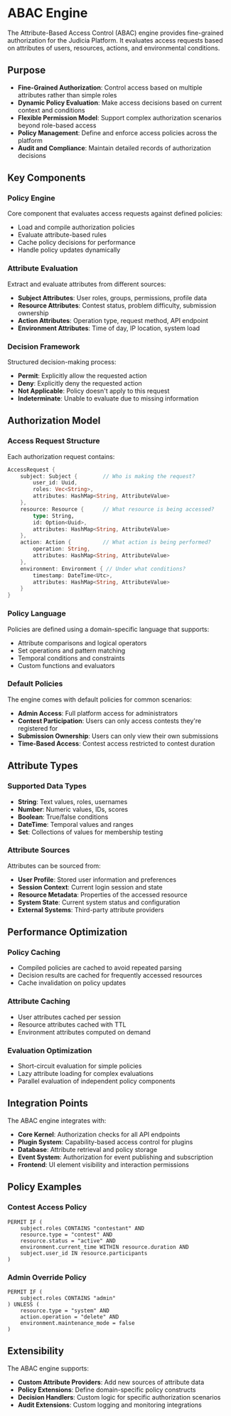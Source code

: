 # ABAC Engine

The Attribute-Based Access Control (ABAC) engine provides fine-grained authorization for the Judicia Platform. It evaluates access requests based on attributes of users, resources, actions, and environmental conditions.

## Purpose

- **Fine-Grained Authorization**: Control access based on multiple attributes rather than simple roles
- **Dynamic Policy Evaluation**: Make access decisions based on current context and conditions
- **Flexible Permission Model**: Support complex authorization scenarios beyond role-based access
- **Policy Management**: Define and enforce access policies across the platform
- **Audit and Compliance**: Maintain detailed records of authorization decisions

## Key Components

### Policy Engine
Core component that evaluates access requests against defined policies:
- Load and compile authorization policies
- Evaluate attribute-based rules
- Cache policy decisions for performance
- Handle policy updates dynamically

### Attribute Evaluation
Extract and evaluate attributes from different sources:
- **Subject Attributes**: User roles, groups, permissions, profile data
- **Resource Attributes**: Contest status, problem difficulty, submission ownership
- **Action Attributes**: Operation type, request method, API endpoint
- **Environment Attributes**: Time of day, IP location, system load

### Decision Framework
Structured decision-making process:
- **Permit**: Explicitly allow the requested action
- **Deny**: Explicitly deny the requested action  
- **Not Applicable**: Policy doesn't apply to this request
- **Indeterminate**: Unable to evaluate due to missing information

## Authorization Model

### Access Request Structure
Each authorization request contains:
```rust
AccessRequest {
    subject: Subject {        // Who is making the request?
        user_id: Uuid,
        roles: Vec<String>,
        attributes: HashMap<String, AttributeValue>
    },
    resource: Resource {      // What resource is being accessed?
        type: String,
        id: Option<Uuid>,
        attributes: HashMap<String, AttributeValue>
    },
    action: Action {          // What action is being performed?
        operation: String,
        attributes: HashMap<String, AttributeValue>
    },
    environment: Environment { // Under what conditions?
        timestamp: DateTime<Utc>,
        attributes: HashMap<String, AttributeValue>
    }
}
```

### Policy Language
Policies are defined using a domain-specific language that supports:
- Attribute comparisons and logical operators
- Set operations and pattern matching
- Temporal conditions and constraints
- Custom functions and evaluators

### Default Policies
The engine comes with default policies for common scenarios:
- **Admin Access**: Full platform access for administrators
- **Contest Participation**: Users can only access contests they're registered for
- **Submission Ownership**: Users can only view their own submissions
- **Time-Based Access**: Contest access restricted to contest duration

## Attribute Types

### Supported Data Types
- **String**: Text values, roles, usernames
- **Number**: Numeric values, IDs, scores
- **Boolean**: True/false conditions
- **DateTime**: Temporal values and ranges
- **Set**: Collections of values for membership testing

### Attribute Sources
Attributes can be sourced from:
- **User Profile**: Stored user information and preferences
- **Session Context**: Current login session and state
- **Resource Metadata**: Properties of the accessed resource
- **System State**: Current system status and configuration
- **External Systems**: Third-party attribute providers

## Performance Optimization

### Policy Caching
- Compiled policies are cached to avoid repeated parsing
- Decision results are cached for frequently accessed resources
- Cache invalidation on policy updates

### Attribute Caching
- User attributes cached per session
- Resource attributes cached with TTL
- Environment attributes computed on demand

### Evaluation Optimization
- Short-circuit evaluation for simple policies
- Lazy attribute loading for complex evaluations
- Parallel evaluation of independent policy components

## Integration Points

The ABAC engine integrates with:
- **Core Kernel**: Authorization checks for all API endpoints
- **Plugin System**: Capability-based access control for plugins
- **Database**: Attribute retrieval and policy storage
- **Event System**: Authorization for event publishing and subscription
- **Frontend**: UI element visibility and interaction permissions

## Policy Examples

### Contest Access Policy
```
PERMIT IF (
    subject.roles CONTAINS "contestant" AND
    resource.type = "contest" AND
    resource.status = "active" AND
    environment.current_time WITHIN resource.duration AND
    subject.user_id IN resource.participants
)
```

### Admin Override Policy
```
PERMIT IF (
    subject.roles CONTAINS "admin"
) UNLESS (
    resource.type = "system" AND
    action.operation = "delete" AND
    environment.maintenance_mode = false
)
```

## Extensibility

The ABAC engine supports:
- **Custom Attribute Providers**: Add new sources of attribute data
- **Policy Extensions**: Define domain-specific policy constructs
- **Decision Handlers**: Custom logic for specific authorization scenarios
- **Audit Extensions**: Custom logging and monitoring integrations